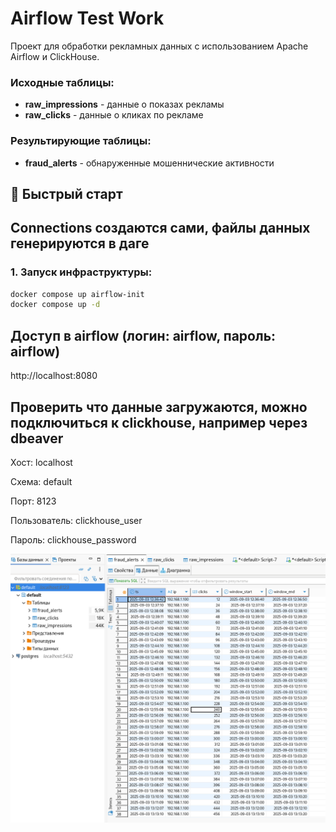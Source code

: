 # Airflow Test Work

Проект для обработки рекламных данных с использованием Apache Airflow и ClickHouse.

### Исходные таблицы:
- **raw_impressions** - данные о показах рекламы
- **raw_clicks** - данные о кликах по рекламе

### Результирующие таблицы:
- **fraud_alerts** - обнаруженные мошеннические активности

## 🚀 Быстрый старт

## Connections создаются сами, файлы данных генерируются в даге

### 1. Запуск инфраструктуры:
```bash
docker compose up airflow-init
docker compose up -d
```

## Доступ в airflow (логин: airflow, пароль: airflow)

http://localhost:8080

## Проверить что данные загружаются, можно подключиться к clickhouse, например через dbeaver

Хост: localhost

Схема: default

Порт: 8123

Пользователь: clickhouse_user

Пароль: clickhouse_password

![Таблица fraud_alerts](images/fraud_alerts.png)


